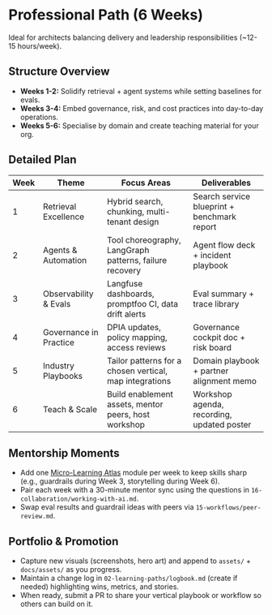 # Professional Path (6 Weeks)

Ideal for architects balancing delivery and leadership responsibilities (~12-15 hours/week).

## Structure Overview
- **Weeks 1-2:** Solidify retrieval + agent systems while setting baselines for evals.
- **Weeks 3-4:** Embed governance, risk, and cost practices into day-to-day operations.
- **Weeks 5-6:** Specialise by domain and create teaching material for your org.

## Detailed Plan
| Week | Theme | Focus Areas | Deliverables |
| --- | --- | --- | --- |
| 1 | Retrieval Excellence | Hybrid search, chunking, multi-tenant design | Search service blueprint + benchmark report |
| 2 | Agents & Automation | Tool choreography, LangGraph patterns, failure recovery | Agent flow deck + incident playbook |
| 3 | Observability & Evals | Langfuse dashboards, promptfoo CI, data drift alerts | Eval summary + trace library |
| 4 | Governance in Practice | DPIA updates, policy mapping, access reviews | Governance cockpit doc + risk board |
| 5 | Industry Playbooks | Tailor patterns for a chosen vertical, map integrations | Domain playbook + partner alignment memo |
| 6 | Teach & Scale | Build enablement assets, mentor peers, host workshop | Workshop agenda, recording, updated poster |

## Mentorship Moments
- Add one [Micro-Learning Atlas](micro-learning.md) module per week to keep skills sharp (e.g., guardrails during Week 3, storytelling during Week 6).
- Pair each week with a 30-minute mentor sync using the questions in `16-collaboration/working-with-ai.md`.
- Swap eval results and guardrail ideas with peers via `15-workflows/peer-review.md`.

## Portfolio & Promotion
- Capture new visuals (screenshots, hero art) and append to `assets/` + `docs/assets/` as you progress.
- Maintain a change log in `02-learning-paths/logbook.md` (create if needed) highlighting wins, metrics, and stories.
- When ready, submit a PR to share your vertical playbook or workflow so others can build on it.
